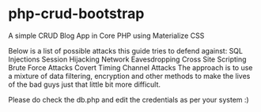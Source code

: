# php-crud-bootstrap
A simple CRUD Blog App in Core PHP using Materialize CSS

 Below is a list of possible attacks this guide tries to defend against:
SQL Injections
Session Hijacking
Network Eavesdropping
Cross Site Scripting
Brute Force Attacks
Covert Timing Channel Attacks
The approach is to use a mixture of data filtering, encryption and other methods to make the lives of the bad guys just that little bit more difficult.

Please do check the db.php and edit the credentials as per your system :)
